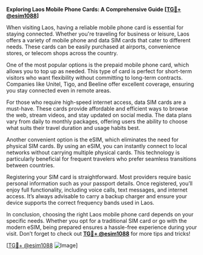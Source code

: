 **Exploring Laos Mobile Phone Cards: A Comprehensive Guide [[TG💪+ @esim1088](https://t.me/s/esim1088)]**

When visiting Laos, having a reliable mobile phone card is essential for staying connected. Whether you're traveling for business or leisure, Laos offers a variety of mobile phone and data SIM cards that cater to different needs. These cards can be easily purchased at airports, convenience stores, or telecom shops across the country.

One of the most popular options is the prepaid mobile phone card, which allows you to top up as needed. This type of card is perfect for short-term visitors who want flexibility without committing to long-term contracts. Companies like Unitel, Tigo, and Beeline offer excellent coverage, ensuring you stay connected even in remote areas. 

For those who require high-speed internet access, data SIM cards are a must-have. These cards provide affordable and efficient ways to browse the web, stream videos, and stay updated on social media. The data plans vary from daily to monthly packages, offering users the ability to choose what suits their travel duration and usage habits best.

Another convenient option is the eSIM, which eliminates the need for physical SIM cards. By using an eSIM, you can instantly connect to local networks without carrying multiple physical cards. This technology is particularly beneficial for frequent travelers who prefer seamless transitions between countries.

Registering your SIM card is straightforward. Most providers require basic personal information such as your passport details. Once registered, you’ll enjoy full functionality, including voice calls, text messages, and internet access. It’s always advisable to carry a backup charger and ensure your device supports the correct frequency bands used in Laos.

In conclusion, choosing the right Laos mobile phone card depends on your specific needs. Whether you opt for a traditional SIM card or go with the modern eSIM, being prepared ensures a hassle-free experience during your visit. Don’t forget to check out **[TG💪+ @esim1088](https://t.me/s/esim1088)** for more tips and tricks!

[[TG💪+ @esim1088](https://t.me/s/esim1088) ![Image](https://i.postimg.cc/Y0z9fWf4/image.png)]